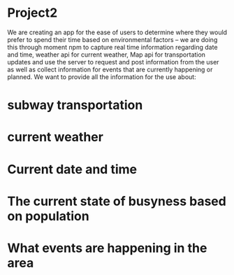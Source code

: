 # Project2
We are creating an app for the ease of users to determine where they would prefer to spend their time based on environmental factors – we are doing this through moment npm to capture real time information regarding date and time, weather api for current weather, Map api for transportation updates and use the server to request and post information from the user as well as collect information for events that are currently happening or planned.
We want to provide all the information for the use about:

# subway transportation
# current weather
# Current date and time
# The current state of busyness based on population
# What events are happening in the area

